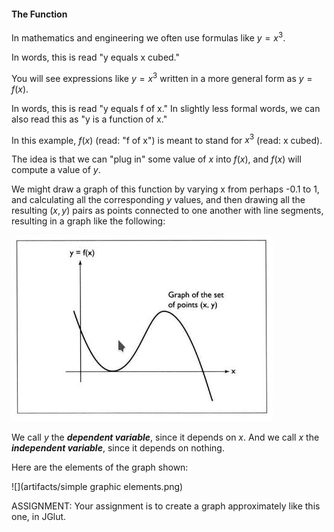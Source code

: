 #### The Function

In mathematics and engineering we often use formulas like $y = x^3$. 

In words, this is read "y equals x cubed."

You will see expressions like $y = x^3$ written in a more general form as $y = f(x)$.

In words, this is read "y equals f of x."  In slightly less formal words, we can also read this as "y is a function of x."

In this example, $f(x)$ (read: "f of x") is meant to stand for $x^3$ (read: x cubed).

The idea is that we can "plug in" some value of $x$ into $f(x)$, and $f(x)$ will compute a value of $y$. 

We might draw a graph of this function by varying x from perhaps -0.1 to 1, and calculating all the corresponding $y$ values, and then drawing all the resulting $(x, y)$ pairs as points connected to one another with line segments, resulting in a graph like the following:

![1556000004441](artifacts/1556000004441.png)

We  call $y$ the ***dependent variable***, since it depends on $x$. And we call $x$ the ***independent variable***, since it depends on nothing.

Here are the elements of the graph shown:

![](artifacts/simple graphic elements.png) 	

ASSIGNMENT: Your assignment is to create a graph approximately like this one, in JGlut.


